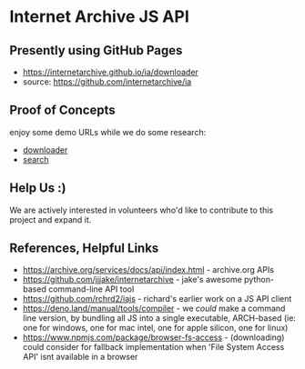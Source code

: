 # Internet Archive JS API

## Presently using GitHub Pages
- <https://internetarchive.github.io/ia/downloader>
- source: <https://github.com/internetarchive/ia>

## Proof of Concepts
enjoy some demo URLs while we do some research:
- [downloader](downloader/)
- [search](search/)


## Help Us :)
We are actively interested in volunteers who'd like to contribute to this project and expand it.


## References, Helpful Links
- <https://archive.org/services/docs/api/index.html> - archive.org APIs
- <https://github.com/jjjake/internetarchive> - jake's awesome python-based command-line API tool
- <https://github.com/rchrd2/iajs> - richard's earlier work on a JS API client
- <https://deno.land/manual/tools/compiler> - we _could_ make a command line version, by bundling all JS into a single executable, ARCH-based (ie: one for windows, one for mac intel, one for apple silicon, one for linux)
- <https://www.npmjs.com/package/browser-fs-access> - (downloading) could consider for fallback implementation when  'File System Access API' isnt available in a browser
